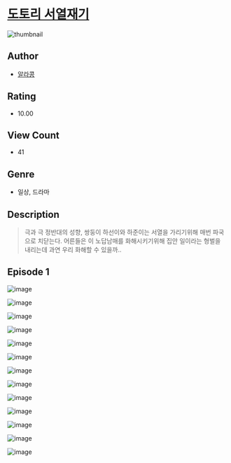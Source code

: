 # [도토리 서열재기](https://comic.naver.com/challenge/list?titleId=811203)
![thumbnail](https://image-comic.pstatic.net/user_contents_data/challenge_comic/2023/05/25/upload_3618188628317069876_480x623.jpeg)

## Author
- [알라콩](https://comic.naver.com/artistTitle?id=367234)

## Rating
- 10.00

## View Count
- 41

## Genre
- 일상, 드라마

## Description
> 극과 극 정반대의 성향, 쌍둥이 하선이와 하준이는 서열을 가리기위해 매번 파국으로 치닫는다. 어른들은 이 노답남매를 화해시키기위해 집안 일이라는 형벌을 내리는데 과연 우리 화해할 수 있을까..


## Episode 1
![image](https://image-comic.pstatic.net/user_contents_data/challenge_comic/2023/05/25/367234/upload_7377289136999261286.jpeg)

![image](https://image-comic.pstatic.net/user_contents_data/challenge_comic/2023/05/25/367234/upload_7219941335979012150.jpeg)

![image](https://image-comic.pstatic.net/user_contents_data/challenge_comic/2023/05/25/367234/upload_3487248901784166966.jpeg)

![image](https://image-comic.pstatic.net/user_contents_data/challenge_comic/2023/05/25/367234/upload_3905854775470928225.jpeg)

![image](https://image-comic.pstatic.net/user_contents_data/challenge_comic/2023/05/25/367234/upload_7305173277586449457.jpeg)

![image](https://image-comic.pstatic.net/user_contents_data/challenge_comic/2023/05/25/367234/upload_3775250558045337188.jpeg)

![image](https://image-comic.pstatic.net/user_contents_data/challenge_comic/2023/05/25/367234/upload_7148165032204068453.jpeg)

![image](https://image-comic.pstatic.net/user_contents_data/challenge_comic/2023/05/25/367234/upload_3761690083585372976.jpeg)

![image](https://image-comic.pstatic.net/user_contents_data/challenge_comic/2023/05/25/367234/upload_3905245834957252147.jpeg)

![image](https://image-comic.pstatic.net/user_contents_data/challenge_comic/2023/05/25/367234/upload_4048842954716559414.jpeg)

![image](https://image-comic.pstatic.net/user_contents_data/challenge_comic/2023/05/25/367234/upload_3977576991870695224.jpeg)

![image](https://image-comic.pstatic.net/user_contents_data/challenge_comic/2023/05/25/367234/upload_7233169344788849506.jpeg)

![image](https://image-comic.pstatic.net/user_contents_data/challenge_comic/2023/05/25/367234/upload_4050255827963438648.jpeg)
